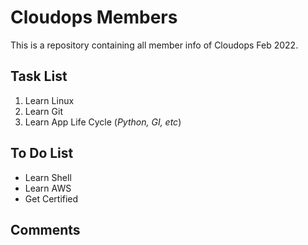 # Cloudops Members
This is a repository containing all member info of Cloudops Feb 2022.

## Task List
1. Learn Linux
2. Learn Git
3. Learn App Life Cycle (*Python, GI, etc*) 

## To Do List
- Learn Shell
- Learn AWS
- Get Certified

## Comments
